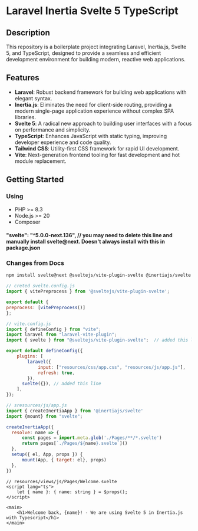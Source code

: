 # Laravel Inertia Svelte 5 TypeScript

## Description

This repository is a boilerplate project integrating Laravel, Inertia.js, Svelte 5, and TypeScript, designed to provide a seamless and efficient development environment for building modern, reactive web applications.

## Features

- **Laravel**: Robust backend framework for building web applications with elegant syntax.
- **Inertia.js**: Eliminates the need for client-side routing, providing a modern single-page application experience without complex SPA libraries.
- **Svelte 5**: A radical new approach to building user interfaces with a focus on performance and simplicity.
- **TypeScript**: Enhances JavaScript with static typing, improving developer experience and code quality.
- **Tailwind CSS**: Utility-first CSS framework for rapid UI development.
- **Vite**: Next-generation frontend tooling for fast development and hot module replacement.

## Getting Started

### Using

- PHP >= 8.3
- Node.js >= 20
- Composer

####  "svelte": "^5.0.0-next.136", // you may need to delete this line and manually install svelte@next. Doesn't always install with this in  package.json

### Changes from Docs

```bash
npm install svelte@next @sveltejs/vite-plugin-svelte @inertiajs/svelte
```

```javascript
// creted svelte.config.js
import { vitePreprocess } from '@sveltejs/vite-plugin-svelte';

export default {
preprocess: [vitePreprocess()]
};
```

```javascript
// vite.config.js
import { defineConfig } from "vite";
import laravel from "laravel-vite-plugin";
import { svelte } from "@sveltejs/vite-plugin-svelte";  // added this line

export default defineConfig({
    plugins: [
        laravel({
            input: ["resources/css/app.css", "resources/js/app.js"],
            refresh: true,
        }), 
      svelte({}), // added this line
    ],
});
```

```javascript
// sresources/js/app.js
import { createInertiaApp } from '@inertiajs/svelte'
import {mount} from "svelte";

createInertiaApp({
  resolve: name => {
      const pages = import.meta.glob('./Pages/**/*.svelte')
      return pages[`./Pages/${name}.svelte`]()
  },
  setup({ el, App, props }) {
      mount(App, { target: el}, props)
  },
})
```

```svelte
// resources/views/js/Pages/Welcome.svelte
<script lang="ts">
    let { name }: { name: string } = $props();
</script>

<main>
    <h1>Welcome back, {name}! - We are using Svelte 5 in Inertia.js with Typescript</h1>
</main>

```
